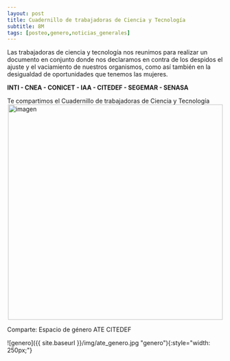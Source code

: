 ```yaml
---
layout: post
title: Cuadernillo de trabajadoras de Ciencia y Tecnología
subtitle: 8M
tags: [posteo,genero,noticias_generales]
---
```


Las trabajadoras de ciencia y tecnología nos reunimos para realizar un documento en conjunto donde nos declaramos en contra de
los despidos el ajuste y el vaciamiento de nuestros organismos,
como así también en la desigualdad de oportunidades que tenemos las mujeres.

**INTI - CNEA - CONICET - IAA - CITEDEF - SEGEMAR - SENASA**

<div class="alert alert-info" role="alert">
Te compartimos el Cuadernillo de trabajadoras de Ciencia y Tecnología
</div>

<object data="{{ site.baseurl }}/docs/20180531_Cuadernillo_trabajadoras_de_Ciencia_y_Tecnología.pdf" type="application/pdf" style="width: 100%; height: 80vh;" >
  <a href="{{ site.baseurl }}/docs/20180531_Cuadernillo_trabajadoras_de_Ciencia_y_Tecnología.pdf">
    <img src="{{ site.baseurl }}/img/20180531_Cuadernillo_trabajadoras_de_Ciencia_y_Tecnología.png" alt="imagen" title="Cuadernillo_trabajadoras_de_Ciencia_y_Tecnología" style="display: block; margin-left: auto; margin-right: auto; width: 500px;">
  </a>
</object>



Comparte: Espacio de género ATE CITEDEF

![genero]({{ site.baseurl }}/img/ate_genero.jpg "genero"){:style="width: 250px;"}
